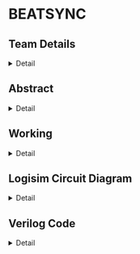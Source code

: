 # BEATSYNC

<!-- First Section -->
## Team Details
<details>
  <summary>Detail</summary>

  > Semester: 3rd Sem B. Tech. CSE

  > Section: S1

  > Member-1: Name T Amith Teja, Roll No. 231CS159, email amithtejat.231cs159@nitk.edu.in

  > member-2: Name Tejavath Shashank, Roll No. 231CS160, email tejavathshashank.231cs160@nitk.edu.in

  > Member-3: Name S V Karthikeya, Roll No. 231CS150, email svkarthikeya.231cs150@nitk.edu.in
</details>

<!-- Second Section -->
## Abstract
<details>
  <summary>Detail</summary>
  ## 1 Motivation:
  We are passionate about developing a tool that helps teach music to visually
impaired individuals, opening up new avenues for creativity and expression.We are inspired
to create a music beat visualizer that translates audio rhythms into captivating visual displays, enhancing both entertainment and performance experiences for everyone. Additionally,
We are motivated to explore the therapeutic applications of a music beat visualizer, using
sound-to-visual conversions to provide calming and engaging experiences for individuals in
therapy. Together, these initiatives reflect our commitment to making music more accessible
and enjoyable for all.
## 2 Problem Statement: 
  The objective of the music beat visualizer project is to create a visual
representation of audio signals without relying on microcontrollers or digital circuitry. Current
visualizers often depend on complex digital systems that may not effectively capture the nuances of music’s rhythm and amplitude. This project aims to develop an analog-based solution
capable of accurately converting audio frequencies into vibrant LED displays. By emphasizing
simplicity and creativity, the goal is to enhance the auditory experience, allowing users to see
the music in real-time while providing an engaging and immersive experience for audiences.
## 3 Features: 
  The music beat visualizer project boasts several key features for design and demo
evaluation. It utilizes an analog signal processing approach, offering hands-on experience without reliance on digital controllers. The system is capable of real-time visualization, displaying
audio signal variations and allowing immediate interaction with the music, enhancing audience engagement. A vibrant LED array responds dynamically to different amplitudes and frequencies, creating an appealing visual representation. Additionally, custom circuit schematics
are developed for optimal filtering and amplification, ensuring accurate signal representation.
Overall, the project provides educational value, offering insights into analog electronics and
signal processing for students and enthusiasts.
### References
• https://www.electrialtechnology.org/2019/02/analog-to-digital-converter-adc.html
• https://www.accessengineeringlibrary.com/content/book/9780071816717/chapter/chapter5
• https://en.m.wikipedia.org/wiki/Music_visualization.
### 3 GiHub ID: eternalumin48
</details>

<!-- Third Section -->
## Working
<details>
  <summary>Detail</summary>

  > Explain the working of your model with the help of a functional table (compulsory) followed by the flowchart.
</details>

<!-- Fourth Section -->
## Logisim Circuit Diagram
<details>
  <summary>Detail</summary>

  > Update a neat logisim circuit diagram
</details>

<!-- Fifth Section -->
## Verilog Code
<details>
  <summary>Detail</summary>

  > Neatly update the Verilog code in code style only.
</details>
